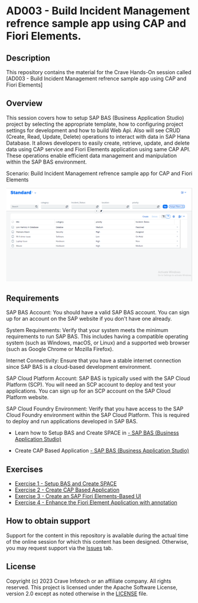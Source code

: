 # AD003 - Build Incident Management refrence sample app using CAP and Fiori Elements.

## Description

This repository contains the material for the Crave Hands-On session called [AD003 - Build Incident Management refrence sample app using CAP and Fiori Elements]


## Overview

This session covers how to setup SAP BAS (Business Application Studio) project by selecting the appropriate template, how to configuring project settings for development and  how to build Web Api. Also will see CRUD (Create, Read, Update, Delete) operations to interact with data in SAP Hana Database. It allows developers to easily create, retrieve, update, and delete data using CAP service and Fiori Elements application using same CAP API. These operations enable efficient data management and manipulation within the SAP BAS environment.

Scenario:  Build Incident Management refrence sample app for CAP and Fiori Elements<br>


  ![Login Page](/exercises/1_Setup%20BAS%20and%20Create%20SPACE/images/FinalOverview.png)

## Requirements

SAP BAS Account: You should have a valid SAP BAS account. You can sign up for an account on the SAP website if you don't have one already.

System Requirements: Verify that your system meets the minimum requirements to run SAP BAS. This includes having a compatible operating system (such as Windows, macOS, or Linux) and a supported web browser (such as Google Chrome or Mozilla Firefox).

Internet Connectivity: Ensure that you have a stable internet connection since SAP BAS is a cloud-based development environment.

SAP Cloud Platform Account: SAP BAS is typically used with the SAP Cloud Platform (SCP). You will need an SCP account to deploy and test your applications. You can sign up for an SCP account on the SAP Cloud Platform website.

SAP Cloud Foundry Environment: Verify that you have access to the SAP Cloud Foundry environment within the SAP Cloud Platform. This is required to deploy and run applications developed in SAP BAS.

- Learn how to Setup BAS and Create SPACE in  [ -  SAP BAS (Business Application Studio)](./exercises/2_Create%20CAP%20Based%20Application/Readme.md)

- Create CAP Based Application [- SAP BAS (Business Application Studio)](https://workshop-sap-build-9w562br3.eu10cf.applicationstudio.cloud.sap/index.html)

## Exercises

- [Exercise 1 - Setup BAS and Create SPACE](./exercises/1_Setup%20BAS%20and%20Create%20SPACE/README.md)
- [Exercise 2 - Create CAP Based Application](./exercises/2_Create%20CAP%20Based%20Application/Readme.md)
- [Exercise 3 - Create an SAP Fiori Elements-Based UI](./exercises/3_Create%20an%20SAP%20Fiori%20Elements-Based%20UI/Readme.md)
- [Exercise 4 - Enhance the Fiori Element Application with annotation](./exercises/4_Enhance%20the%20Fiori%20Element%20Application%20with%20annotation/Readme.md)

## How to obtain support 

Support for the content in this repository is available during the actual time of the online session for which this content has been designed. Otherwise, you may request support via the [Issues](../../issues) tab.

## License
Copyright (c) 2023 Crave Infotech or an affiliate company. All rights reserved. This project is licensed under the Apache Software License, version 2.0 except as noted otherwise in the [LICENSE](LICENSES/Apache-2.0.txt) file.
